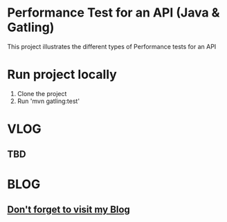 # Performance Test for an API (Java & Gatling)

This project illustrates the different types of Performance tests for an API

# Run project locally

1. Clone the project
2. Run 'mvn gatling:test'


# VLOG

## TBD


# BLOG

## [Don't forget to visit my Blog](https://medium.com/@lokeshlucky4/performance-testing-of-an-api-ensuring-robustness-and-scalability-befd479f4614)
